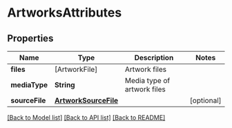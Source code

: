 # ArtworksAttributes

## Properties
Name | Type | Description | Notes
------------ | ------------- | ------------- | -------------
**files** | [ArtworkFile] | Artwork files | 
**mediaType** | **String** | Media type of artwork files | 
**sourceFile** | [**ArtworkSourceFile**](ArtworkSourceFile.md) |  | [optional] 

[[Back to Model list]](../README.md#documentation-for-models) [[Back to API list]](../README.md#documentation-for-api-endpoints) [[Back to README]](../README.md)


